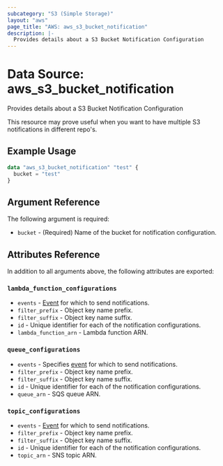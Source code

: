 ```yaml
---
subcategory: "S3 (Simple Storage)"
layout: "aws"
page_title: "AWS: aws_s3_bucket_notification"
description: |-
  Provides details about a S3 Bucket Notification Configuration
---
```


# Data Source: aws_s3_bucket_notification

Provides details about a S3 Bucket Notification Configuration

This resource may prove useful when you want to have multiple S3 notifications in different repo's.

## Example Usage

```terraform
data "aws_s3_bucket_notification" "test" {
  bucket = "test"
}
```

## Argument Reference

The following argument is required:
* `bucket` - (Required) Name of the bucket for notification configuration.

## Attributes Reference

In addition to all arguments above, the following attributes are exported:

### `lambda_function_configurations`

* `events` - [Event](http://docs.aws.amazon.com/AmazonS3/latest/dev/NotificationHowTo.html#notification-how-to-event-types-and-destinations) for which to send notifications.
* `filter_prefix` - Object key name prefix.
* `filter_suffix` - Object key name suffix.
* `id` - Unique identifier for each of the notification configurations.
* `lambda_function_arn` - Lambda function ARN.

### `queue_configurations`

* `events` - Specifies [event](http://docs.aws.amazon.com/AmazonS3/latest/dev/NotificationHowTo.html#notification-how-to-event-types-and-destinations) for which to send notifications.
* `filter_prefix` - Object key name prefix.
* `filter_suffix` - Object key name suffix.
* `id` - Unique identifier for each of the notification configurations.
* `queue_arn` - SQS queue ARN.

### `topic_configurations`

* `events` - [Event](http://docs.aws.amazon.com/AmazonS3/latest/dev/NotificationHowTo.html#notification-how-to-event-types-and-destinations) for which to send notifications.
* `filter_prefix` - Object key name prefix.
* `filter_suffix` - Object key name suffix.
* `id` - Unique identifier for each of the notification configurations.
* `topic_arn` - SNS topic ARN.